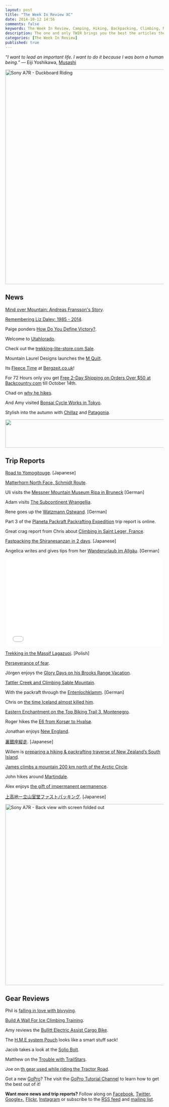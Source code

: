```yaml
---
layout: post
title: "The Week In Review XC"
date: 2014-10-12 14:56
comments: false
keywords: The Week In Review, Camping, Hiking, Backpacking, Climbing, Mountaineering
description: The one and only TWIR brings you the best the articles the digital outdoors had to offer in the past week.
categories: [The Week In Review]
published: true
---
```


*“I want to lead an important life. I want to do it because I was born a human being.”* ― Eiji Yoshikawa, [Musashi](http://amzn.to/119Lbjh)

<a href="https://www.flickr.com/photos/hendrikmorkel/15445679656" title="Sony A7R - Duckboard Riding by Hendrik Morkel, on Flickr"><img src="https://farm6.staticflickr.com/5598/15445679656_4e76c924df_b.jpg" width="1024" height="683" alt="Sony A7R - Duckboard Riding"></a>

<!-- more -->

## News

[Mind over Mountain: Andreas Fransson's Story](http://backcountrymagazine.com/stories/mind-mountain-andreas-franssons-story/).

[Remembering Liz Daley: 1985 - 2014](http://backcountrymagazine.com/stories/remembering-liz-daley/).

Paige ponders [How Do You Define Victory?](http://paigeclaassen.com/how-do-you-define-victory/).

Welcome to [Utahlorado](http://semi-rad.com/2014/10/utahlorado-an-idea-for-a-mega-state-of-awesomeness/).

Check out the [trekking-lite-store.com Sale](http://www.trekking-lite-store.com/trekkingshop/Sale:::35.html?refID=hif).

Mountain Laurel Designs launches the [M Quilt](http://www.mountainlaureldesigns.com/shop/product_info.php?products_id=218).

Its [Fleece Time](http://www.bergzeit.co.uk/fleece-jacket/?_artperpage=96) at [Bergzeit.co.uk](http://www.bergzeit.co.uk/)!

For 72 Hours only you get [Free 2-Day Shipping on Orders Over $50 at Backcountry.com](http://www.avantlink.com/click.php?tt=ml&ti=67763&pw=73183) till October 14th.

Chad on [why he hikes](http://sticksblog.com/2014/10/05/why-do-i-hike/).

And Amy visited [Bonsai Cycle Works in Tokyo](http://www.thegearcaster.com/2014/10/bonsai-cycle-works-tokyo.html).

Stylish into the autumn with [Chillaz](http://www.bergfreunde.de/marken/chillaz/) and [Patagonia](http://www.bergfreunde.de/marken/patagonia/).

<a href="http://www.avantlink.com/click.php?tt=ml&amp;ti=197901&amp;pw=73183"><img src="http://www.avantlink.com/gbi/10248/197901/55699/73183/image.jpg" width="728" height="90" style="border: 0px;" alt="" /></a>

## Trip Reports

[Road to Yomogitouge](http://one9638.blog79.fc2.com/blog-entry-489.html). [Japanese]

[Matterhorn North Face, Schmidt Route](http://davesearle.me/2014/10/06/matterhorn-north-face-schmidt-route/).

Uli visits the [Messner Mountain Museum Ripa in Bruneck](http://www.auf-den-berg.de/wandern/suedtirol/messner-mountain-museum-ripa-in-bruneck/) [German]

Adam visits [The Subcontinent Wrangellia](http://adamspictureblog.blogspot.fi/2014/10/the-subcontinent-wrangellia.html). 

Rene goes up the [Watzmann Ostwand](http://blog.outdoor-spirit.de/durch-die-watzmann-ostwand/). [German]

Part 3 of the [Planeta Packraft Packrafting Expedition](http://www.planetapackraft.com/2014/10/articulo-camino-del-agua-laponia.html) trip report is online.

Great crag report from Chris about [Climbing in Saint Leger, France](http://klimbingkorns.de/climbing-saint-leger-france/).

[Fastpacking the Shiranesanzan in 2 days](http://fuusora.blogspot.fi/2014/10/fastpacking-shiranesanzan-in-2days_8.html). [Japanese]

Angelica writes and gives tips from her [Wanderurlaub im Allgäu](http://wandernbonn.de/2014/10/09/das-illertal-im-herbst-wanderurlaub-im-allgau/). [German]

<iframe src="//player.vimeo.com/video/108092536?byline=0&amp;portrait=0&amp;color=ffffff" width="500" height="281" frameborder="0" webkitallowfullscreen mozallowfullscreen allowfullscreen></iframe>

[Trekking in the Massif Lagazuoi](http://www.skadinagrani.pl/2014/10/trekking-w-masywie-lagazuoi-16092014.html). [Polish]

[Perseverance of fear](http://bedrockandparadox.com/2014/10/07/perseverance-of-fear/).

Jörgen enjoys the [Glory Days on his Brooks Range Vacation](http://www.fjaderlatt.se/2014/10/brooks-range-vacation-ii-glory-days.html).

[Tattler Creek and Climbing Sable Mountain](http://www.downthetrail.com/hiking-backpacking-denali-national-park/tattler-creek-and-climbing-sable-mountain-unit-29/).

With the packraft through the [Entenlochklamm](http://mitsackundpackraft.wordpress.com/2014/10/11/mit-dem-packraft-durch-die-entenlochklamm/). [German]

Chris on [the time Iceland almost killed him](http://indefinitelywild.gizmodo.com/the-time-iceland-almost-killed-me-1642137050).

[Eastern Enchantment on the Top Biking Trail 3, Montenegro](http://gypsybytrade.wordpress.com/2014/10/05/eastern-enchantment-on-the-top-biking-trail-3-montenegro/).

Roger hikes the [E6 from Korsør to Hvalsø](http://www.nielsenbrownoutdoors.com/2014/10/e6-korsr-to-hvals.html).

Jonathan enjoys [New England](http://www.jstarinorbit.com/2014/10/new-england.html).

[裏銀座縦走](http://easyhiking.exblog.jp/20271543/). [Japanese]

Willem is [preparing a hiking & packrafting traverse of New Zealand’s South Island](http://willemvandoorne.wordpress.com/2014/10/08/preparing-a-thru-hike-of-new-zealands-south-island/).

[James climbs a mountain 200 km north of the Arctic Circle](http://backpackingbongos.wordpress.com/2014/10/10/into-the-wild-alone-in-sarek-and-padjelanta-part-four/).

John hikes around [Martindale](http://overthehillsblog.com/2014/10/10/around-martindale/).

Alex enjoys [the gift of impermanent permanence](http://www.alexroddie.com/2014/10/the-gift-of-impermanent-permanence.html).

[上高地ー立山室堂ファストパッキング](http://skyhighmw.exblog.jp/23542815/). [Japanese]

<a href="http://hikinginfinland.com/2014/10/sony-a7r-field-report.html" title="Sony A7R - Back view with screen folded out by Hendrik Morkel, on Flickr"><img src="https://farm3.staticflickr.com/2946/15460478982_8e3b956b11_b.jpg" width="1024" height="576" alt="Sony A7R - Back view with screen folded out"></a>

## Gear Reviews

Phil is [falling in love with bivvying](http://philsorrell.com/2014/10/08/from-orange-survival-bag-to-hooped-bivvy-falling-in-love-with-bivvying/).

[Build A Wall For Ice Climbing Training](http://www.coldfear.com/build-wall-ice-climbing-training/).

Amy reviews the [Bullitt Electric Assist Cargo Bike](http://www.thegearcaster.com/2014/10/bullitt-electric-assist-cargo-bike-review.html).

The [H.M.E system Pouch](http://koukidou.exblog.jp/23526877/) looks like a smart stuff sack!

Jacob takes a look at the [Solio Bolt](http://hikeitlikeit.com/2014/small-things-the-solio-bolt/).

Matthew on the [Trouble with TrailStars](http://hillplodder.com/2014/10/10/the-trouble-with-trailstars-or-a-brief-history-of-my-tents/).

Joe on [th gear used while riding the Tractor Road](http://thunderinthenight.blogspot.fi/2014/10/riding-tractor-road-gear-post.html).

Got a new [GoPro](http://bit.ly/1xS7sjj)? The visit the [GoPro Tutorial Channel](https://www.youtube.com/channel/UClwg08ECyHnm_RzY1wnZC1A) to learn how to get the best out of it!

**Want more news and trip reports?** Follow along on [Facebook](http://facebook.com/hikinginfinland), [Twitter](https://twitter.com/hendrikmorkel), [Google+](https://plus.google.com/u/1/b/105082905705272949032/105082905705272949032/posts), [Flickr](https://www.flickr.com/photos/hendrikmorkel/), [Instagram](http://instagram.com/hendrikm) or subscribe to the [RSS feed](http://hikinginfinland.com/atom.xml) and [mailing list](http://hikinginfinland.us2.list-manage1.com/subscribe?u=b29c2acd04d959eace48da780&id=46b5d0326f).